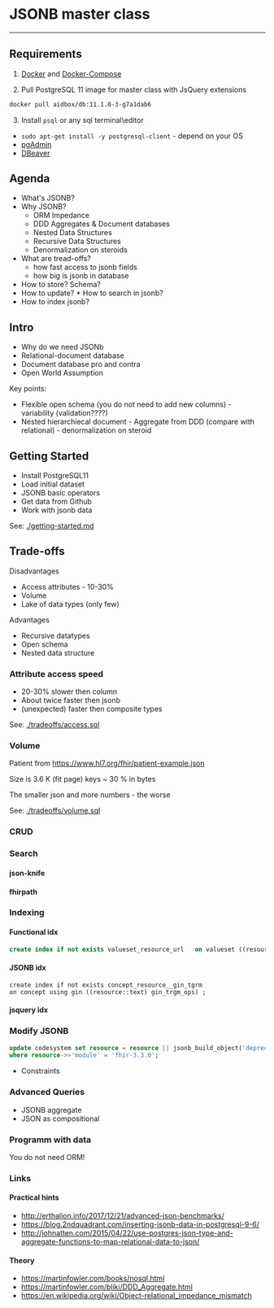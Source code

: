 # JSONB master class
---

## Requirements 

1) [Docker](https://docs.docker.com/install) and [Docker-Compose](https://docs.docker.com/compose/install)

2) Pull PostgreSQL 11 image for master class with JsQuery extensions

``` bash
docker pull aidbox/db:11.1.0-3-g7a1dab6
```

3) Install `psql` or any sql terminal\editor

- ```sudo apt-get install -y postgresql-client``` - depend on your OS
- [pgAdmin](https://www.pgadmin.org)
- [DBeaver](https://dbeaver.io)


## Agenda

* What's JSONB?
* Why JSONB?
  * ORM Impedance
  * DDD Aggregates & Document databases
  * Nested Data Structures
  * Recursive Data Structures 
  * Denormalization on steroids 
* What are tread-offs?
  * how fast access to jsonb fields
  * how big is jsonb in database
* How to store? Schema?
* How to update? * How to search in jsonb?
* How to index jsonb?


## Intro

* Why do we need JSONb
* Relational-document database
* Document database pro and contra
* Open World Assumption

Key points:

* Flexible open schema (you do not need to add new columns) - variability (validation????)
* Nested hierarchiecal document - Aggregate from DDD (compare with relational) - denormalization on steroid

## Getting Started

* Install PostgreSQL11
* Load initial dataset
* JSONB basic operators
* Get data from Github
* Work with jsonb data

See: [./getting-started.md](https://github.com/fhirbase/master-class/blob/master/getting-started.md)


## Trade-offs

Disadvantages

* Access attributes - 10-30%
* Volume
* Lake of data types (only few)

Advantages

* Recursive datatypes
* Open schema 
* Nested data structure


### Attribute access speed

* 20-30% slower then column
* About twice faster then jsonb
* (unexpected) faster then composite types

See: [./tradeoffs/access.sql](https://github.com/fhirbase/master-class/blob/master/tradeoffs/access.sql)

### Volume

Patient from https://www.hl7.org/fhir/patient-example.json

Size is 3.6 K (fit page)
keys ~ 30 % in bytes

The smaller json and more numbers - the worse

See: [./tradeoffs/volume.sql](https://github.com/fhirbase/master-class/blob/master/tradeoffs/volume.sql)






### CRUD

### Search

#### json-knife

#### fhirpath



### Indexing

#### Functional idx

``` sql
create index if not exists valueset_resource_url   on valueset ((resource#>>'{url}')) ;
```

#### JSONB idx

```
create index if not exists concept_resource__gin_tgrm  
on concept using gin ((resource::text) gin_trgm_ops) ;
```

#### jsquery idx


### Modify JSONB

``` sql
update codesystem set resource = resource || jsonb_build_object('deprecated', true) 
where resource->>'module' = 'fhir-3.3.0';
```

* Constraints

### Advanced Queries


* JSONB aggregate
* JSON as compositional


### Programm with data

You do not need ORM!



### Links

####  Practical hints

* http://erthalion.info/2017/12/21/advanced-json-benchmarks/
* https://blog.2ndquadrant.com/inserting-jsonb-data-in-postgresql-9-6/
* http://johnatten.com/2015/04/22/use-postgres-json-type-and-aggregate-functions-to-map-relational-data-to-json/

#### Theory

* https://martinfowler.com/books/nosql.html
* https://martinfowler.com/bliki/DDD_Aggregate.html
* https://en.wikipedia.org/wiki/Object-relational_impedance_mismatch

